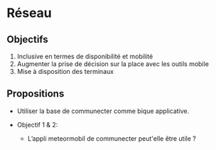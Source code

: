 
Réseau
===

## Objectifs

1. Inclusive en termes de disponibilité et mobilité
2. Augmenter la prise de décision sur la place avec les outils mobile
3. Mise à disposition des terminaux

## Propositions

- Utiliser la base de communecter comme bique applicative.

- Objectif 1 & 2:
  - L’appli meteormobil de communecter peut'elle être utile ?

